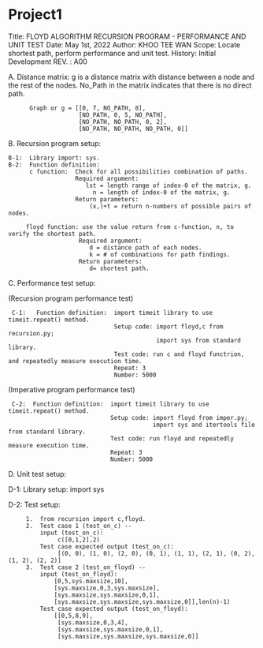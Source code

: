 # Project1
Title: FLOYD ALGORITHM RECURSION PROGRAM - PERFORMANCE AND UNIT TEST
Date: May 1st, 2022
Author: KHOO TEE WAN
Scope:  Locate shortest path, perform performance and unit test.
History: Initial Development
REV. : A00

A.  Distance matrix: 
    g is a distance matrix with distance between a node and the rest of the nodes.
    No_Path in the matrix indicates that there is no direct path.

          Graph or g = [[0, 7, NO_PATH, 8], 
                        [NO_PATH, 0, 5, NO_PATH], 
                        [NO_PATH, NO_PATH, 0, 2], 
                        [NO_PATH, NO_PATH, NO_PATH, 0]]

B.  Recursion program setup:


    B-1:  Library import: sys.
    B-2:  Function definition:
          c function:  Check for all possibilities combination of paths.          
                       Required argument:
                          lst = length range of index-0 of the matrix, g.
                            n = length of index-0 of the matrix, g.
                       Return parameters:
                           (x,)+t = return n-numbers of possible pairs of nodes.
  
         floyd function: use the value return from c-function, n, to verify the shortest path.            
                        Required argument:
                           d = distance path of each nodes.
                           k = # of combinations for path findings.
                        Return parameters:
                           d= shortest path.
                 
C. Performance test setup:
   
   (Recursion program performance test)
   
   
     C-1:   Function definition:  import timeit library to use timeit.repeat() method.  
                                  Setup code: import floyd,c from recursion.py;
                                              import sys from standard library.
                                  Test code: run c and floyd functrion, and repeatedly measure execution time.
                                  Repeat: 3
                                  Number: 5000
   
   (Imperative program performance test)
   
     C-2:  Function definition:  import timeit library to use timeit.repeat() method.   
                                 Setup code: import floyd from imper.py;
                                             import sys and itertools file from standard library.
                                 Test code: run floyd and repeatedly measure execution time.
                                 Repeat: 3
                                 Number: 5000
  
D. Unit test setup: 
   
   
   
   
   
   
   
   D-1:  Library setup: import sys
   
   D-2:  Test setup:
                  
         1.  from recursion import c,floyd.
         2.  Test case 1 (test_on_c) --
             input (test_on_c): 
                  c([0,1,2],2)
             Test case expected output (test_on_c): 
                  [(0, 0), (1, 0), (2, 0), (0, 1), (1, 1), (2, 1), (0, 2), (1, 2), (2, 2)]
         3.  Test case 2 (test_on_floyd) --  
             input (test_on_floyd): 
                 [0,5,sys.maxsize,10],
                 [sys.maxsize,0,3,sys.maxsize],
                 [sys.maxsize,sys.maxsize,0,1],
                 [sys.maxsize,sys.maxsize,sys.maxsize,0]],len(n)-1) 
             Test case expected output (test_on_floyd): 
                 [[0,5,8,9],
                  [sys.maxsize,0,3,4],
                  [sys.maxsize,sys.maxsize,0,1],
                  [sys.maxsize,sys.maxsize,sys.maxsize,0]]
      
